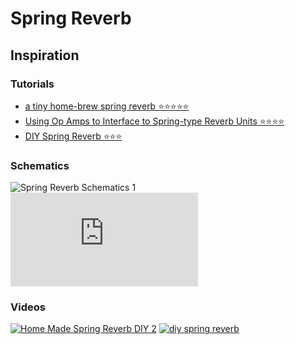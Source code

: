 # Spring Reverb

## Inspiration
### Tutorials
- [a tiny home-brew spring reverb ⭐⭐⭐⭐⭐](http://www.astlab.de/springReverb/springReverb.shtml)
- [Using Op Amps to Interface to Spring-type Reverb Units ⭐⭐⭐⭐](http://roymal.tripod.com/reverb.htm)
- [DIY Spring Reverb ⭐⭐⭐](https://www.instructables.com/id/DIY-Spring-Reverb/)

### Schematics
![Spring Reverb Schematics 1](https://i.pinimg.com/originals/3f/c0/d3/3fc0d3f261c52df672ce2ec0ef6559ef.jpg)
![Spring Reverb Schematics 2](https://www.aronnelson.com/gallery/main.php?g2_view=core.DownloadItem&g2_itemId=53541&g2_serialNumber=1)

### Videos
[![Home Made Spring Reverb DIY 2](https://img.youtube.com/vi/Mt5jb1YFEUQ/0.jpg)](https://www.youtube.com/watch?v=Mt5jb1YFEUQ)
[![diy spring reverb](https://img.youtube.com/vi/-_jSnrCGqjw/0.jpg)](https://www.youtube.com/watch?v=-_jSnrCGqjw)

